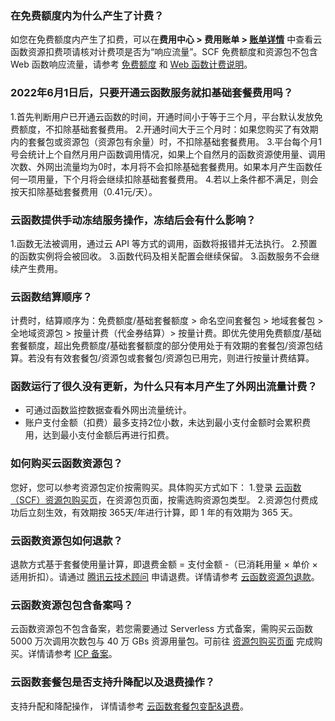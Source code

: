 
### 在免费额度内为什么产生了计费？

如您在免费额度内产生了扣费，可以在**费用中心 > 费用账单 > [账单详情](https://console.cloud.tencent.com/expense/bill/summary)** 中查看云函数资源扣费项请核对计费项是否为“响应流量”。SCF 免费额度和资源包不包含 Web 函数响应流量，请参考 [免费额度](https://cloud.tencent.com/document/product/583/12282) 和 [Web 函数计费说明](https://cloud.tencent.com/document/product/583/66237)。

### 2022年6月1日后，只要开通云函数服务就扣基础套餐费用吗？
1.首先判断用户已开通云函数的时间，开通时间小于等于三个月，平台默认发放免费额度，不扣除基础套餐费用。
2.开通时间大于三个月时：如果您购买了有效期内的套餐包或资源包（资源包有余量）时，不扣除基础套餐费用。
3.平台每个月1号会统计上个自然月用户函数调用情况，如果上个自然月的函数资源使用量、调用次数、外网出流量均为0时，本月将不会扣除基础套餐费用。如果本月产生函数任何一项用量，下个月将会继续扣除基础套餐费用。
4.若以上条件都不满足，则会按天扣除基础套餐费用（0.41元/天）。

### 云函数提供手动冻结服务操作，冻结后会有什么影响？
1.函数无法被调用，通过云 API 等方式的调用，函数将报错并无法执行。
2.预置的函数实例将会被回收。
3.函数代码及相关配置会继续保留。
3.函数服务不会继续产生费用。

### 云函数结算顺序？
计费时，结算顺序为：免费额度/基础套餐额度 > 命名空间套餐包 > 地域套餐包 > 全地域资源包 > 按量计费（代金券结算）> 按量计费。即优先使用免费额度/基础套餐额度，超出免费额度/基础套餐额度的部分使用处于有效期的套餐包/资源包结算。若没有有效套餐包/资源包或套餐包/资源包已用完，则进行按量计费结算。


### 函数运行了很久没有更新，为什么只有本月产生了外网出流量计费？

- 可通过函数监控数据查看外网出流量统计。
- 账户支付金额（扣费）最多支持2位小数，未达到最小支付金额时会累积费用，达到最小支付金额后再进行扣费。


### 如何购买云函数资源包？
您好，您可以参考资源包定价按需购买。具体购买方式如下：
1.登录 [云函数（SCF）资源包购买页](https://buy.cloud.tencent.com/scf)，在资源包页面，按需选购资源包类型。
2.资源包付费成功后立刻生效，有效期按 365天/年进行计算，即 1 年的有效期为 365 天。

### 云函数资源包如何退款？

退款方式基于套餐使用量计算，即退费金额 = 支付金额 -（已消耗用量 × 单价 × 适用折扣）。请通过 [腾讯云技术顾问](https://cloud.tencent.com/act/event/connect-service#/) 申请退费。详情请参考 [云函数资源包退款](https://cloud.tencent.com/document/product/583/61679#.E8.B5.84.E6.BA.90.E5.8C.85.E9.80.80.E6.AC.BE)。
  

### 云函数资源包包含备案吗？
云函数资源包不包含备案，若您需要通过 Serverless 方式备案，需购买云函数 5000 万次调用次数包与 40 万 GBs 资源用量包。可前往 [资源包购买页面](https://buy.cloud.tencent.com/scf) 完成购买。详情请参考 [ICP 备案](https://cloud.tencent.com/document/product/583/45477)。

### 云函数套餐包是否支持升降配以及退费操作？
支持升配和降配操作， 详情请参考 [云函数套餐包变配&退费](https://cloud.tencent.com/document/product/583/71468#.E5.A5.97.E9.A4.90.E5.8C.85.E5.8F.98.E9.85.8D)。

